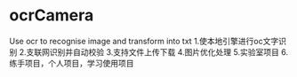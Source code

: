 # ocrCamera
Use ocr to recognise image and transform into txt
1.使本地引擎进行oc文字识别
2.支联网识别并自动校验
3.支持文件上传下载
4.图片优化处理
5.实验室项目
6.练手项目，个人项目，学习使用项目

